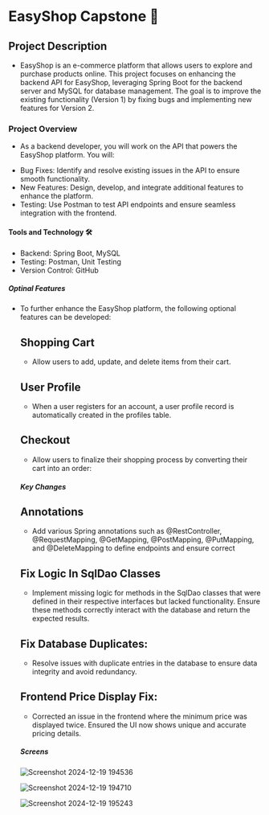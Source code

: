 # EasyShop Capstone 🛒

## Project Description
* EasyShop is an e-commerce platform that allows users to explore and purchase products online. This project focuses on enhancing the backend API for EasyShop, leveraging Spring Boot for the backend server and MySQL for database management. The goal is to improve the existing functionality (Version 1) by fixing bugs and implementing new features for Version 2.

### Project Overview
* As a backend developer, you will work on the API that powers the EasyShop platform. You will:
- Bug Fixes: Identify and resolve existing issues in the API to ensure smooth functionality.
- New Features: Design, develop, and integrate additional features to enhance the platform.
- Testing: Use Postman to test API endpoints and ensure seamless integration with the frontend.

#### Tools and Technology 🛠️

- Backend: Spring Boot, MySQL
- Testing: Postman, Unit Testing
- Version Control: GitHub

##### Optinal Features
* To further enhance the EasyShop platform, the following optional features can be developed:

  ## Shopping Cart
  - Allow users to add, update, and delete items from their cart.

  ## User Profile
  - When a user registers for an account, a user profile record is automatically created in the profiles table.

  ## Checkout
  - Allow users to finalize their shopping process by converting their cart into an order:
 
  ##### Key Changes
  ## Annotations
  - Add various Spring annotations such as @RestController, @RequestMapping, @GetMapping, @PostMapping, @PutMapping, and @DeleteMapping to define endpoints and ensure correct
 
  ## Fix Logic In SqlDao Classes
  - Implement missing logic for methods in the SqlDao classes that were defined in their respective interfaces but lacked functionality. Ensure these methods correctly interact with the      database and return the expected results.

  ## Fix Database Duplicates:
  - Resolve issues with duplicate entries in the database to ensure data integrity and avoid redundancy.

  ## Frontend Price Display Fix:
  - Corrected an issue in the frontend where the minimum price was displayed twice. Ensured the UI now shows unique and accurate pricing details.

  ##### Screens

  ![Screenshot 2024-12-19 194536](https://github.com/user-attachments/assets/a043cf5b-2049-4bc6-a189-497d30c69545)

  ![Screenshot 2024-12-19 194710](https://github.com/user-attachments/assets/377fa944-1fe2-4c16-97b0-52a1c7687884)

  ![Screenshot 2024-12-19 195243](https://github.com/user-attachments/assets/5c6c3889-7c99-426c-9e2e-17be18ddda26)








    
